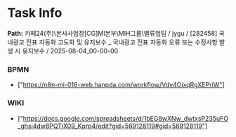 # Task Info

**Path:** 카페24(주)\본사사업장\[CG]MI본부\MIH그룹\밸류업팀 / jygu / [282458] 국내광고 전표 자동화 고도화 및 유지보수 _ 국내광고 전표 자동화 오류 또는 수정사항 발생 시 유지보수 / 2025-08-04_00-00-00

### BPMN
- ["https://n8n-mi-016-web.hanpda.com/workflow/Vdv4OixqRgXEPriW"]

### WIKI
- ["https://docs.google.com/spreadsheets/d/1bEG8wXNw_dwtxsP235uFO_ghsi4dw8PQTjX09_Kprp4/edit?gid=569128119#gid=569128119"]

